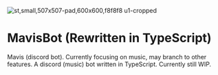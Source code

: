 ![st,small,507x507-pad,600x600,f8f8f8 u1-cropped](https://user-images.githubusercontent.com/32483348/133907757-37365e0f-3c97-4e0a-becb-6d57b82ce1d7.png)
# MavisBot (Rewritten in TypeScript)
Mavis (discord bot). Currently focusing on music, may branch to other features.
A discord (music) bot written in TypeScript. Currently still WIP.

